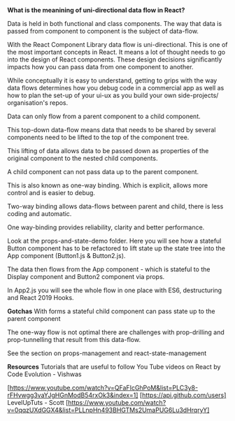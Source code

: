 __What is the meanining of uni-directional data flow in React?__

Data is held in both functional and class components. The way that data is passed from component to component is the subject of data-flow.

With the React Component Library data flow is uni-directional. This is one of the most important concepts in React. It means a lot of thought needs to go into the design of React components. These design decisions significantly impacts how you can pass data from one component to another. 

While conceptually it is easy to understand, getting to grips with the way data flows determines how you debug code in a commercial app as well as how to plan the set-up of your ui-ux as you build your own side-projects/ organisation's repos.

Data can only flow from a parent component to a child component. 

This top-down data-flow means data that needs to be shared by several components need to be lifted to the top of the component tree.

This lifting of data allows data to be passed down as properties of the original component to the nested child components. 

A child component can not pass data up to the parent component.

This is also known as one-way binding. Which is explicit, allows more control and is easier to debug.

Two-way binding allows data-flows between parent and child, there is less coding and automatic.

One way-binding provides reliability, clarity and better performance.

Look at the props-and-state-demo folder. Here you will see how a stateful Button component has to be refactored to lift state up the state tree into the App component (Button1.js & Button2.js). 

The data then flows from the App component - which is stateful to the Display component and Button2 component via props.

In App2.js you will see the whole flow in one place with ES6, destructuring and React 2019 Hooks.

**Gotchas**
With forms a stateful child component can pass state up to the parent component

The one-way flow is not optimal there are challenges with prop-drilling and prop-tunnelling that result from this data-flow.

See the section on props-management and react-state-management

**Resources**
Tutorials that are useful to follow You Tube videos on React by Code Evolution - Vishwas

[https://www.youtube.com/watch?v=QFaFIcGhPoM&list=PLC3y8-rFHvwgg3vaYJgHGnModB54rxOk3&index=1]
[https://api.github.com/users] LevelUpTuts - Scott
[https://www.youtube.com/watch?v=0qqzUXdGGX4&list=PLLnpHn493BHGTMs2UmaPUG6Lu3dHrqryY]